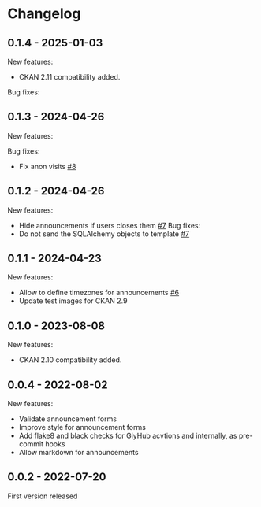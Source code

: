# Changelog

## 0.1.4 - 2025-01-03

New features:
 - CKAN 2.11 compatibility added.

Bug fixes:

## 0.1.3 - 2024-04-26

New features:

Bug fixes:
 - Fix anon visits [#8](https://github.com/okfn/ckanext-announcements/pull/8)

## 0.1.2 - 2024-04-26

New features:
 - Hide announcements if users closes them [#7](https://github.com/okfn/ckanext-announcements/pull/7)
Bug fixes:
 - Do not send the SQLAlchemy objects to template [#7](https://github.com/okfn/ckanext-announcements/pull/7)

## 0.1.1 - 2024-04-23

New features:
 - Allow to define timezones for announcements [#6](https://github.com/okfn/ckanext-announcements/pull/6)
 - Update test images for CKAN 2.9

## 0.1.0 - 2023-08-08
New features:
 - CKAN 2.10 compatibility added.

## 0.0.4 - 2022-08-02
New features:
 - Validate announcement forms
 - Improve style for announcement forms
 - Add flake8 and black checks for GiyHub acvtions and internally, as pre-commit hooks
 - Allow markdown for announcements

## 0.0.2 - 2022-07-20
First version released
